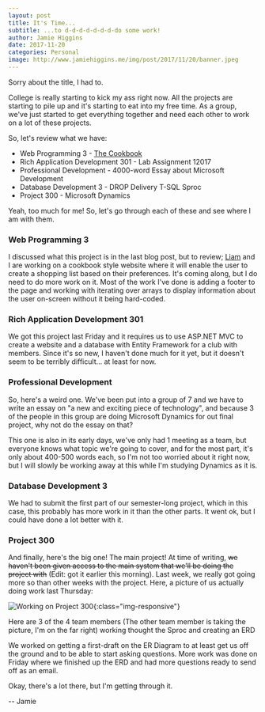 ```yaml
---
layout: post
title: It's Time...
subtitle: ...to d-d-d-d-d-d-d-do some work!
author: Jamie Higgins
date: 2017-11-20
categories: Personal
image: http://www.jamiehiggins.me/img/post/2017/11/20/banner.jpeg
---
```


Sorry about the title, I had to.

College is really starting to kick my ass right now. All the projects are starting to pile up and it's starting to eat into my free time. As a group, we've just started to get everything together and need each other to work on a lot of these projects.

So, let's review what we have:
* Web Programming 3 - [The Cookbook](https://github.com/S00148095/TheCookbook)
* Rich Application Development 301 - Lab Assignment 12017 
* Professional Development - 4000-word Essay about Microsoft Development
* Database Development 3 - DROP Delivery T-SQL Sproc
* Project 300 - Microsoft Dynamics

Yeah, too much for me! So, let's go through each of these and see where I am with them.

### Web Programming 3

I discussed what this project is in the last blog post, but to review; [Liam](https://s00148095.github.io/) and I are working on a cookbook style website where it will enable the user to create a shopping list based on their preferences.
It's coming along, but I do need to do more work on it. Most of the work I've done is adding a footer to the page and working with iterating over arrays to display information about the user on-screen without it being hard-coded.

### Rich Application Development 301

We got this project last Friday and it requires us to use ASP.NET MVC to create a website and a database with Entity Framework for a club with members. Since it's so new, I haven't done much for it yet, but it doesn't seem to be terribly difficult... at least for now.

### Professional Development

So, here's a weird one. We've been put into a group of 7 and we have to write an essay on "a new and exciting piece of technology", and because 3 of the people in this group are doing Microsoft Dynamics for out final project, why not do the essay on that?

This one is also in its early days, we've only had 1 meeting as a team, but everyone knows what topic we're going to cover, and for the most part, it's only about 400-500 words each, so I'm not too worried about it right now, but I will slowly be working away at this while I'm studying Dynamics as it is.

### Database Development 3

We had to submit the first part of our semester-long project, which in this case, this probably has more work in it than the other parts. It went ok, but I could have done a lot better with it.

### Project 300

And finally, here's the big one! The main project! At time of writing, ~~we haven't been given access to the main system that we'll be doing the project with~~ (Edit: got it earlier this morning). Last week, we really got going more so than other weeks with the project. Here, a picture of us actually doing work last Thursday: 

![Working on Project 300](http://www.jamiehiggins.me/img/post/2017-11-20/picture1.jpg){:class="img-responsive"}

<span class="caption text-muted">Here are 3 of the 4 team members (The other team member is taking the picture, I'm on the far right) working thought the Sproc and creating an ERD</span>

We worked on getting a first-draft on the ER Diagram to at least get us off the ground and to be able to start asking questions. More work was done on Friday where we finished up the ERD and had more questions ready to send off as an email.

Okay, there's a lot there, but I'm getting through it.

-- Jamie